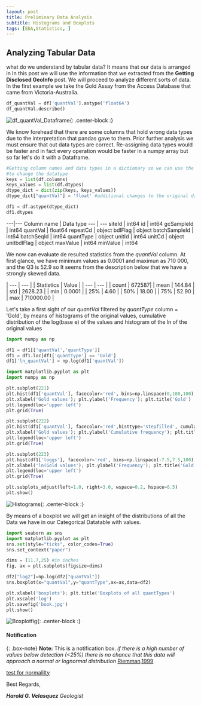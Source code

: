```yaml
---
layout: post
title: Preliminary Data Analysis
subtitle: Histograms and Boxplots
tags: [EDA,Statistics, ]
---
```


## Analyzing Tabular Data

what do we understand by tabular data? It means that our data is arranged in In this post we will use the information that we extracted from the **Getting Disclosed GeoInfo** post. We will proceed to analyze different sorts of data. In the first example we take the Gold Assay from the Access Database that came from Victoria-Australia.

```python
df_quantVal = df['quantVal'].astype('float64')
df_quantVal.describe()
```

![df_quantVal_Dataframe](https://raw.githubusercontent.com/haroldvelasquez/haroldvelasquez.github.io/master/img/post002_dataframe.PNG){: .center-block :}


We know forehead that there are some columns that hold wrong data types due to the interpretation that pandas gave to them. Prior further analysis we must ensure that out data types are correct. Re-assigning data types would be faster and in fact  every operation would be faster in a numpy array but so far let's do it with a Dataframe.

```python
#Getting column names and data types in a dictionary so we can use the astype method in order
#to change the datatype
keys = list(df.columns)
keys_values = list(df.dtypes)
dtype_dict = dict(zip(keys, keys_values))
dtype_dict["quantVal"] = 'float' #additional changes to the original data types

df1 = df.astype(dtype_dict)
df1.dtypes
```

---|---
Column name | Data type
--- | ---
siteId | int64
id        |         int64
gcSampleId |        int64
quantVal    |     float64
repeatCd     |     object
bdlFlag       |    object
batchSampleId  |    int64
batchSeqId     |    int64
quantType       |  object
unitId        |     int64
unitCd         |   object
unitbdlFlag     |  object
maxValue         |  int64
minValue          | int64

We now can evaluate de resulted statistics from the _quantVal_ column. At first glance, we have minimum values as 0.0001 and maximun as 710 000, and the Q3 is 52.9 so It seems from the description below that we have a strongly skewed data.

| --- | --- |
| Statistics | Value |
| --- | --- |
| count |   672587|
| mean  |     144.84 |
| std   |   2628.23 |
| min   |     0.0001 |
| 25%   |    4.60 |
| 50%   |    18.00 |
| 75%   |       52.90 |
| max   | 710000.00 |


Let's take a first sight of our _quantVal_ filtered by _quantType_ column = 'Gold', by means of histograms of the original values, cumulative distribution of the log(base e) of the values and histogram of the ln of the original values

```python
import numpy as np

df1 = df1[['quantVal','quantType']]
df1 = df1.loc[df1['quantType'] == 'Gold']
df1['ln_quantVal'] = np.log(df1['quantVal'])
```


```python
import matplotlib.pyplot as plt
import numpy as np

plt.subplot(221)
plt.hist(df1['quantVal'], facecolor='red', bins=np.linspace(0,100,100),alpha=1,density=True,edgecolor='black',label='Gold')
plt.xlabel('Gold values'); plt.ylabel('Frequency'); plt.title('Gold')
plt.legend(loc='upper left')
plt.grid(True)

plt.subplot(222)
plt.hist(df1['quantVal'], facecolor='red',histtype='stepfilled', cumulative=True,bins=np.linspace(0,20,100), alpha=0.3, density=True,edgecolor='black',label='Gold')
plt.xlabel('Gold values'); plt.ylabel('Cumulative frequency'); plt.title('Gold Cumulative Distribution')
plt.legend(loc='upper left')
plt.grid(True)

plt.subplot(223)
plt.hist(df1['loggs'], facecolor='red', bins=np.linspace(-7.5,7.5,100),alpha=1,density=True,edgecolor='black',label='Gold')
plt.xlabel('ln(Gold values'); plt.ylabel('Frequency'); plt.title('Gold')
plt.legend(loc='upper left')
plt.grid(True)

plt.subplots_adjust(left=1.0, right=3.0, wspace=0.2, hspace=0.5)
plt.show()
```

![Histograms](https://raw.githubusercontent.com/haroldvelasquez/haroldvelasquez.github.io/master/img/histogram.PNG){: .center-block :}

By means of a boxplot we will get an insight of the distributions of all the Data we have in our Categorical Datatable with values.

```python
import seaborn as sns
import matplotlib.pyplot as plt
sns.set(style="ticks", color_codes=True)
sns.set_context("paper")

dims = (11.7,25) #in inches
fig, ax = plt.subplots(figsize=dims)

df2["log2"]=np.log(df2["quantVal"])
sns.boxplot(x="quantVal",y="quantType",ax=ax,data=df2)

plt.xlabel('boxplots'); plt.title('Boxplots of all quantTypes')
plt.xscale('log')
plt.savefig('book.jpg')
plt.show()
```

![Boxplotfig](https://raw.githubusercontent.com/haroldvelasquez/haroldvelasquez.github.io/master/img/boxplot.PNG){: .center-block :}


#### Notification
{: .box-note}
**Note:** This is a notification box.
_if there is a high number of values below detection (<25%) there is no chance that this data will approach a normal or lognormal distribution_ [Riemman,1999](https://link.springer.com/article/10.1007/s002549900081)


[test for normalilty](https://machinelearningmastery.com/a-gentle-introduction-to-normality-tests-in-python/)

Best Regards,

**_Harold G. Velasquez_**
_Geologist_